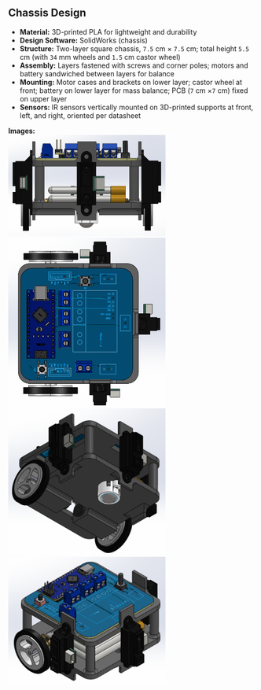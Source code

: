## Chassis Design

- **Material:** 3D-printed PLA for lightweight and durability  
- **Design Software:** SolidWorks (chassis)
- **Structure:** Two-layer square chassis, `7.5` cm × `7.5` cm; total height `5.5` cm (with `34` mm wheels and `1.5` cm castor wheel)
- **Assembly:** Layers fastened with screws and corner poles; motors and battery sandwiched between layers for balance
- **Mounting:** Motor cases and brackets on lower layer; castor wheel at front; battery on lower layer for mass balance; PCB (`7` cm ×`7` cm) fixed on upper layer
- **Sensors:** IR sensors vertically mounted on 3D-printed supports at front, left, and right, oriented per datasheet

**Images:**  
<img src="front.png" alt="Chassis front View" width="320"/>
<img src="top.png" alt="Chassis Top View" width="320"/>  
<img src="bottom.png" alt="Chassis bottom View" width="320"/>  
<img src="side.png" alt="Chassis side View" width="320"/>
